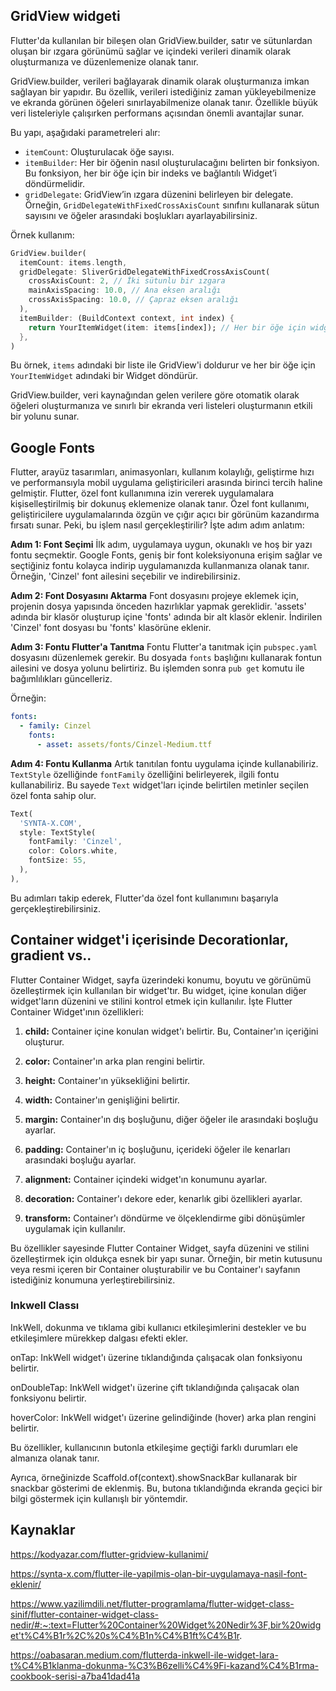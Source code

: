 ## GridView widgeti

Flutter'da kullanılan bir bileşen olan GridView.builder, satır ve sütunlardan oluşan bir ızgara görünümü sağlar ve içindeki verileri dinamik olarak oluşturmanıza ve düzenlemenize olanak tanır.

GridView.builder, verileri bağlayarak dinamik olarak oluşturmanıza imkan sağlayan bir yapıdır. Bu özellik, verileri istediğiniz zaman yükleyebilmenize ve ekranda görünen öğeleri sınırlayabilmenize olanak tanır. Özellikle büyük veri listeleriyle çalışırken performans açısından önemli avantajlar sunar.

Bu yapı, aşağıdaki parametreleri alır:

- `itemCount`: Oluşturulacak öğe sayısı.
- `itemBuilder`: Her bir öğenin nasıl oluşturulacağını belirten bir fonksiyon. Bu fonksiyon, her bir öğe için bir indeks ve bağlantılı Widget’i döndürmelidir.
- `gridDelegate`: GridView’in ızgara düzenini belirleyen bir delegate. Örneğin, `GridDelegateWithFixedCrossAxisCount` sınıfını kullanarak sütun sayısını ve öğeler arasındaki boşlukları ayarlayabilirsiniz.

Örnek kullanım:

```dart
GridView.builder(
  itemCount: items.length,
  gridDelegate: SliverGridDelegateWithFixedCrossAxisCount(
    crossAxisCount: 2, // İki sütunlu bir ızgara
    mainAxisSpacing: 10.0, // Ana eksen aralığı
    crossAxisSpacing: 10.0, // Çapraz eksen aralığı
  ),
  itemBuilder: (BuildContext context, int index) {
    return YourItemWidget(item: items[index]); // Her bir öğe için widget oluşturma
  },
)
```

Bu örnek, `items` adındaki bir liste ile GridView'i doldurur ve her bir öğe için `YourItemWidget` adındaki bir Widget döndürür.

GridView.builder, veri kaynağından gelen verilere göre otomatik olarak öğeleri oluşturmanıza ve sınırlı bir ekranda veri listeleri oluşturmanın etkili bir yolunu sunar.

## Google Fonts

Flutter, arayüz tasarımları, animasyonları, kullanım kolaylığı, geliştirme hızı ve performansıyla mobil uygulama geliştiricileri arasında birinci tercih haline gelmiştir. Flutter, özel font kullanımına izin vererek uygulamalara kişiselleştirilmiş bir dokunuş eklemenize olanak tanır. Özel font kullanımı, geliştiricilere uygulamalarında özgün ve çığır açıcı bir görünüm kazandırma fırsatı sunar. Peki, bu işlem nasıl gerçekleştirilir? İşte adım adım anlatım:

**Adım 1: Font Seçimi**
İlk adım, uygulamaya uygun, okunaklı ve hoş bir yazı fontu seçmektir. Google Fonts, geniş bir font koleksiyonuna erişim sağlar ve seçtiğiniz fontu kolayca indirip uygulamanızda kullanmanıza olanak tanır. Örneğin, 'Cinzel' font ailesini seçebilir ve indirebilirsiniz.

**Adım 2: Font Dosyasını Aktarma**
Font dosyasını projeye eklemek için, projenin dosya yapısında önceden hazırlıklar yapmak gereklidir. 'assets' adında bir klasör oluşturup içine 'fonts' adında bir alt klasör eklenir. İndirilen 'Cinzel' font dosyası bu 'fonts' klasörüne eklenir.

**Adım 3: Fontu Flutter'a Tanıtma**
Fontu Flutter'a tanıtmak için `pubspec.yaml` dosyasını düzenlemek gerekir. Bu dosyada `fonts` başlığını kullanarak fontun ailesini ve dosya yolunu belirtiriz. Bu işlemden sonra `pub get` komutu ile bağımlılıkları güncelleriz.

Örneğin:

```yaml
fonts:
  - family: Cinzel
    fonts:
      - asset: assets/fonts/Cinzel-Medium.ttf
```

**Adım 4: Fontu Kullanma**
Artık tanıtılan fontu uygulama içinde kullanabiliriz. `TextStyle` özelliğinde `fontFamily` özelliğini belirleyerek, ilgili fontu kullanabiliriz. Bu sayede `Text` widget'ları içinde belirtilen metinler seçilen özel fonta sahip olur.

```dart
Text(
  'SYNTA-X.COM',
  style: TextStyle(
    fontFamily: 'Cinzel',
    color: Colors.white,
    fontSize: 55,
  ),
),
```

Bu adımları takip ederek, Flutter'da özel font kullanımını başarıyla gerçekleştirebilirsiniz.

## Container widget'i içerisinde Decorationlar, gradient vs..

Flutter Container Widget, sayfa üzerindeki konumu, boyutu ve görünümü özelleştirmek için kullanılan bir widget'tır. Bu widget, içine konulan diğer widget'ların düzenini ve stilini kontrol etmek için kullanılır. İşte Flutter Container Widget'ının özellikleri:

1. **child:** Container içine konulan widget'ı belirtir. Bu, Container'ın içeriğini oluşturur.

2. **color:** Container'ın arka plan rengini belirtir.

3. **height:** Container'ın yüksekliğini belirtir.

4. **width:** Container'ın genişliğini belirtir.

5. **margin:** Container'ın dış boşluğunu, diğer öğeler ile arasındaki boşluğu ayarlar.

6. **padding:** Container'ın iç boşluğunu, içerideki öğeler ile kenarları arasındaki boşluğu ayarlar.

7. **alignment:** Container içindeki widget'ın konumunu ayarlar.

8. **decoration:** Container'ı dekore eder, kenarlık gibi özellikleri ayarlar.

9. **transform:** Container'ı döndürme ve ölçeklendirme gibi dönüşümler uygulamak için kullanılır.

Bu özellikler sayesinde Flutter Container Widget, sayfa düzenini ve stilini özelleştirmek için oldukça esnek bir yapı sunar. Örneğin, bir metin kutusunu veya resmi içeren bir Container oluşturabilir ve bu Container'ı sayfanın istediğiniz konumuna yerleştirebilirsiniz.

### Inkwell Classı

InkWell, dokunma ve tıklama gibi kullanıcı etkileşimlerini destekler ve bu etkileşimlere mürekkep dalgası efekti ekler.

onTap: InkWell widget'ı üzerine tıklandığında çalışacak olan fonksiyonu belirtir.

onDoubleTap: InkWell widget'ı üzerine çift tıklandığında çalışacak olan fonksiyonu belirtir.

hoverColor: InkWell widget'ı üzerine gelindiğinde (hover) arka plan rengini belirtir.

Bu özellikler, kullanıcının butonla etkileşime geçtiği farklı durumları ele almanıza olanak tanır.

Ayrıca, örneğinizde Scaffold.of(context).showSnackBar kullanarak bir snackbar gösterimi de eklenmiş. Bu, butona tıklandığında ekranda geçici bir bilgi göstermek için kullanışlı bir yöntemdir.

## Kaynaklar

https://kodyazar.com/flutter-gridview-kullanimi/

https://synta-x.com/flutter-ile-yapilmis-olan-bir-uygulamaya-nasil-font-eklenir/

https://www.yazilimdili.net/flutter-programlama/flutter-widget-class-sinif/flutter-container-widget-class-nedir/#:~:text=Flutter%20Container%20Widget%20Nedir%3F,bir%20widget't%C4%B1r%2C%20s%C4%B1n%C4%B1ft%C4%B1r.

https://oabasaran.medium.com/flutterda-inkwell-ile-widget-lara-t%C4%B1klanma-dokunma-%C3%B6zelli%C4%9Fi-kazand%C4%B1rma-cookbook-serisi-a7ba41dad41a

